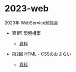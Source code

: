 # 2023-web
2023年 WebService勉強会

- 第1回 環境構築
  - [資料](./section01/README.md)

- 第2回 HTML・CSSのおさらい
  - [資料](./section02/README.md)
